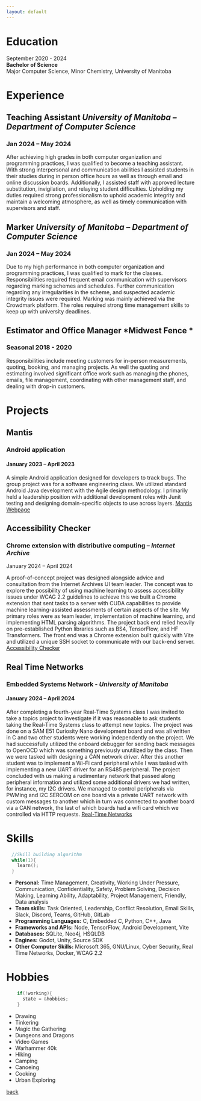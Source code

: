 ```yaml
---
layout: default
---
```


# Education

September 2020 - 2024  
**Bachelor of Science**  
Major Computer Science, Minor Chemistry, University of Manitoba  

# Experience
## Teaching Assistant *University of Manitoba – Department of Computer Science*
### Jan 2024 – May 2024 
After achieving high grades in both computer organization and programming practices, I was qualified to become a teaching assistant. With strong interpersonal and communication abilities I assisted students in their studies during in person office hours as well as through email and online discussion boards. Additionally, I assisted staff with approved lecture substitution, invigilation, and relaying student difficulties. Upholding my duties required strong professionalism to uphold academic integrity and maintain a welcoming atmosphere, as well as timely communication with supervisors and staff.  
  
## Marker *University of Manitoba – Department of Computer Science* 
### Jan 2024 – May 2024 
Due to my high performance in both computer organization and programming practices, I was qualified to mark for the classes. Responsibilities required frequent email communication with supervisors regarding marking schemes and schedules. Further communication regarding any irregularities in the scheme, and suspected academic integrity issues were required. Marking was mainly achieved via the Crowdmark platform. The roles required strong time management skills to keep up with university deadlines.  

## Estimator and Office Manager *Midwest Fence * 
### Seasonal 2018 - 2020 
Responsibilities include meeting customers for in-person measurements, quoting, booking, and managing projects. As well the quoting and estimating involved significant office work such as managing the phones, emails, file management, coordinating with other management staff, and dealing with drop-in customers.  

# Projects  

## Mantis
### Android application  
#### January 2023 – April 2023  

A simple Android application designed for developers to track bugs. The group project was for a software engineering class. We utilized standard Android Java development with the Agile design methodology. I primarily held a leadership position with additional development roles with Junit testing and designing domain-specific objects to use across layers. [Mantis Webpage](https://rozennoureev.github.io/Mantis-website/)  

## Accessibility Checker
### Chrome extension with distributive computing – *Internet Archive*  
January 2024 – April 2024  

A proof-of-concept project was designed alongside advice and consultation from the Internet Archives UI team leader. The concept was to explore the possibility of using machine learning to assess accessibility issues under WCAG 2.2 guidelines to achieve this we built a Chrome extension that sent tasks to a server with CUDA capabilities to provide machine learning-assisted assessments of certain aspects of the site. My primary roles were as team leader, implementation of machine learning, and implementing HTML parsing algorithms. The project back end relied heavily on pre-established Python libraries such as BS4, TensorFlow, and HF Transformers. The front end was a Chrome extension built quickly with Vite and utilized a unique SSH socket to communicate with our back-end server. [Accessibility Checker](https://github.com/AMarinic92/4560-IA-Accessibility-Checker)  

## Real Time Networks
### Embedded Systems Network - *University of Manitoba*   
#### January 2024 – April 2024   

After completing a fourth-year Real-Time Systems class I was invited to take a topics project to investigate if it was reasonable to ask students taking the Real-Time Systems class to attempt new topics. The project was done on a SAM E51 Curiosity Nano development board and was all written in C and two other students were working independently on the project. We had successfully utilized the onboard debugger for sending back messages to OpenOCD which was something previously unutilized by the class. Then we were tasked with designing a CAN network driver. After this another student was to implement a Wi-Fi card peripheral while I was tasked with implementing a new UART driver for an RS485 peripheral. The project concluded with us making a rudimentary network that passed along peripheral information and utilized some additional drivers we had written, for instance, my I2C drivers. We managed to control peripherals via PWMing and I2C SERCOM on one board via a private UART network with custom messages to another which in turn was connected to another board via a CAN network, the last of which boards had a wifi card which we controlled via HTTP requests. [Real-Time Networks](https://github.com/University-of-Manitoba-Computer-Science/RealTimeNetworking)

# Skills

```c
  //Skill building algorithm
  while(1){
    learn();
  }
```

*   **Personal:** Time Management, Creativity, Working Under Pressure, Communication, Confidentiality, Safety, Problem Solving, Decision Making, Learning Ability, Adaptability, Project Management, Friendly, Data analysis
*   **Team skills:** Task Oriented, Leadership, Conflict Resolution, Email Skills, Slack, Discord, Teams, GitHub, GitLab
*   **Programming Languages:** C, Embedded C, Python, C++, Java
*   **Frameworks and APIs:** Node, TensorFlow, Android Development, Vite
*   **Databases:** SQLite, Neo4j, HSQLDB
*   **Engines:** Godot, Unity, Source SDK		
*   **Other Computer Skills:** Microsoft 365, GNU/Linux, Cyber Security, Real Time Networks, Docker, WCAG 2.2	


# Hobbies

```c
    if(!working){
      state = &hobbies;
    }
```
*   Drawing
*   Tinkering
*   Magic the Gathering
*   Dungeons and Dragons
*   Video Games
*   Warhammer 40k
*   Hiking
*   Camping
*   Canoeing
*   Cooking
*   Urban Exploring 

[back](./)
